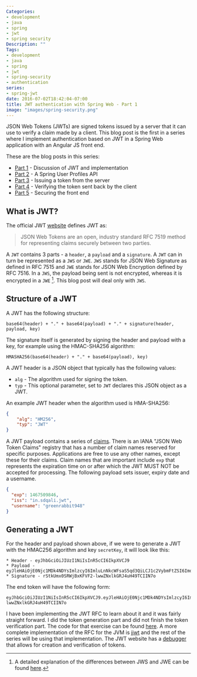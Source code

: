 ```yaml
---
Categories:
- development
- java
- spring
- jwt
- spring security
Description: ""
Tags:
- development
- java
- spring
- jwt
- spring-security
- authentication
series:
- spring-jwt
date: 2016-07-02T18:42:04-07:00
title: JWT authentication with Spring Web - Part 1
image: "images/spring-security.png"
---
```

<meta content="jwt authentication example" name="keywords">
JSON Web Tokens (JWTs) are signed tokens issued by a server that it can use to verify a claim made by a client. This blog post is the first in a series where I implement authentication based on JWT in a Spring Web application with an Angular JS front end.

<!--more-->
These are the blog posts in this series:

* [Part 1](/blog/2016/07/02/jwt-authentication-with-spring-web-part-1/) - Discussion of JWT and implementation
* [Part 2](/blog/2016/07/03/jwt-authentication-with-spring-web-part-2/) - A Spring User Profiles API
* [Part 3](/blog/2016/07/05/jwt-authentication-with-spring-web-part-3/) - Issuing a token from the server
* [Part 4](/blog/2016/07/07/jwt-authentication-with-spring-web-part-4/) - Verifying the token sent back by the client
* [Part 5](/blog/2016/07/13/jwt-authentication-with-spring-web-part-5/) - Securing the front end

## What is JWT?
The official JWT [website](https://jwt.io/) defines JWT as:

> JSON Web Tokens are an open, industry standard RFC 7519 method for representing claims securely between two parties.

A `JWT` contains 3 parts - a `header`, a `payload` and a `signature`. A `JWT` can in turn be represented as a `JWS` or `JWE`. `JWS` stands for JSON Web Signature as defined in RFC 7515 and `JWE` stands for JSON Web Encryption defined by RFC 7516. In a `JWS`, the payload being sent is not encrypted, whereas it is encrypted in a `JWE` [^1]. This blog post will deal only with `JWS`.

## Structure of a JWT

A JWT has the following structure:

```
base64(header) + "." + base64(payload) + "." + signature(header, payload, key)
```

The signature itself is generated by signing the header and payload with a key, for example using the HMAC-SHA256 algorithm:

```
HMASHA256(base64(header) + "." + base64(payload), key)
```

A JWT header is a JSON object that typically has the following values:

* `alg` - The algorithm used for signing the token.
* `typ` - This optional parameter, set to `JWT` declares this JSON object as a JWT.



An example JWT header when the algorithm used is HMA-SHA256:

```json
{
    "alg": "HM256",
    "typ": "JWT"
}
```

A JWT payload contains a series of [claims](https://tools.ietf.org/html/rfc7519#section-4). There is an IANA "JSON Web Token Claims" registry that has a number of claim names reserved for specific purposes. Applications are free to use any other names, except these for their claims. Claim names that are important include `exp` that represents the expiration time on or after which the JWT MUST NOT be accepted for processing. The following payload sets issuer, expiry date and a username.

```json
{
  "exp": 1467509846,
  "iss": "in.sdqali.jwt",
  "username": "greenrabbit948"
}
```

## Generating a JWT

For the header and payload shown above, if we were to generate a JWT with the HMAC256 algorithm and key `secretKey`, it will look like this:

```
* Header - eyJhbGciOiJIUzI1NiIsInR5cCI6IkpXVCJ9
* Payload - eyJleHAiOjE0Njc1MDk4NDYsImlzcyI6ImluLnNkcWFsaS5qd3QiLCJ1c2VybmFtZSI6ImdyZWVucmFiYml0OTQ4In0
* Signature - rStkUmx0SRWjBxKFVF2-lwwZNxlkGRJ4uH49TCIIN7o
```

The end token will have the following form:
```
eyJhbGciOiJIUzI1NiIsInR5cCI6IkpXVCJ9.eyJleHAiOjE0Njc1MDk4NDYsImlzcyI6ImluLnNkcWFsaS5qd3QiLCJ1c2VybmFtZSI6ImdyZWVucmFiYml0OTQ4In0.rStkUmx0SRWjBxKFVF2-lwwZNxlkGRJ4uH49TCIIN7o
```


I have been implementing the JWT RFC to learn about it and it was fairly straight forward. I did the token generation part and did not finish the token verification part. The code for that exercise can be found [here](https://github.com/sdqali/jwt). A more complete implementation of the RFC for the JVM is [jjwt](https://github.com/jwtk/jjwt) and the rest of the series will be using that implementation. The JWT website has a [debugger](https://jwt.io/#debugger) that allows for creation and verification of tokens.

[^1]: A detailed explanation of the differences between JWS and JWE can be found [here](https://securedb.co/community/jwt-vs-jws-vs-jwe/).

